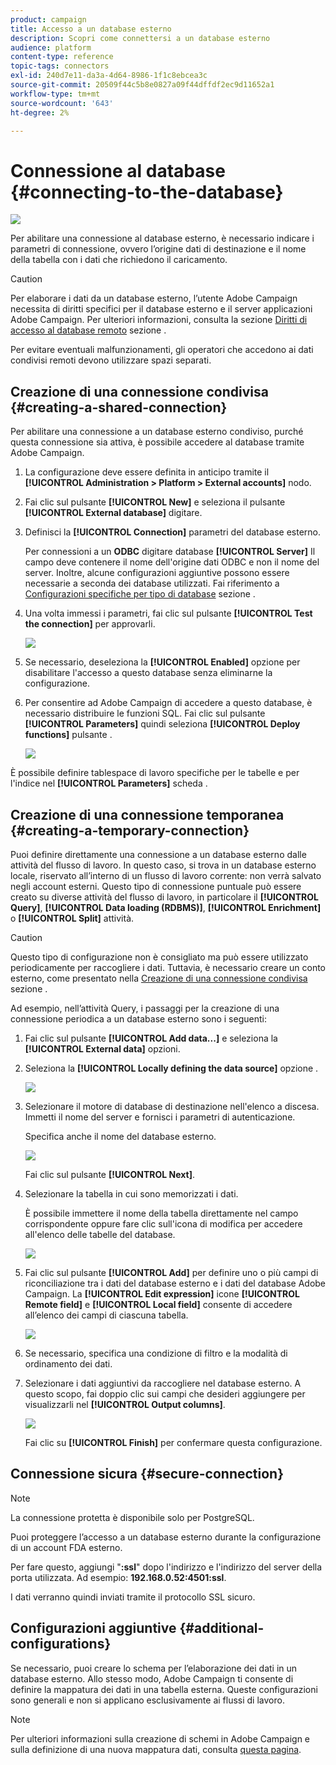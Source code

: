 ```yaml
---
product: campaign
title: Accesso a un database esterno
description: Scopri come connettersi a un database esterno
audience: platform
content-type: reference
topic-tags: connectors
exl-id: 240d7e11-da3a-4d64-8986-1f1c8ebcea3c
source-git-commit: 20509f44c5b8e0827a09f44dffdf2ec9d11652a1
workflow-type: tm+mt
source-wordcount: '643'
ht-degree: 2%

---
```


# Connessione al database {#connecting-to-the-database}

![](../../assets/v7-only.svg)

Per abilitare una connessione al database esterno, è necessario indicare i parametri di connessione, ovvero l’origine dati di destinazione e il nome della tabella con i dati che richiedono il caricamento.

>[!CAUTION]
>
>Per elaborare i dati da un database esterno, l’utente Adobe Campaign necessita di diritti specifici per il database esterno e il server applicazioni Adobe Campaign. Per ulteriori informazioni, consulta la sezione [Diritti di accesso al database remoto](../../installation/using/remote-database-access-rights.md) sezione .
>
>Per evitare eventuali malfunzionamenti, gli operatori che accedono ai dati condivisi remoti devono utilizzare spazi separati.

## Creazione di una connessione condivisa {#creating-a-shared-connection}

Per abilitare una connessione a un database esterno condiviso, purché questa connessione sia attiva, è possibile accedere al database tramite Adobe Campaign.

1. La configurazione deve essere definita in anticipo tramite il **[!UICONTROL Administration > Platform > External accounts]** nodo.
1. Fai clic sul pulsante **[!UICONTROL New]** e seleziona il pulsante **[!UICONTROL External database]** digitare.
1. Definisci la **[!UICONTROL Connection]** parametri del database esterno.

   Per connessioni a un **ODBC** digitare database **[!UICONTROL Server]** Il campo deve contenere il nome dell&#39;origine dati ODBC e non il nome del server. Inoltre, alcune configurazioni aggiuntive possono essere necessarie a seconda dei database utilizzati. Fai riferimento a [Configurazioni specifiche per tipo di database](../../installation/using/configure-fda.md) sezione .

1. Una volta immessi i parametri, fai clic sul pulsante **[!UICONTROL Test the connection]** per approvarli.

   ![](assets/wf-external-account-create.png)

1. Se necessario, deseleziona la **[!UICONTROL Enabled]** opzione per disabilitare l&#39;accesso a questo database senza eliminarne la configurazione.
1. Per consentire ad Adobe Campaign di accedere a questo database, è necessario distribuire le funzioni SQL. Fai clic sul pulsante **[!UICONTROL Parameters]** quindi seleziona **[!UICONTROL Deploy functions]** pulsante .

   ![](assets/wf-external-account-functions.png)

È possibile definire tablespace di lavoro specifiche per le tabelle e per l&#39;indice nel **[!UICONTROL Parameters]** scheda .

## Creazione di una connessione temporanea {#creating-a-temporary-connection}

Puoi definire direttamente una connessione a un database esterno dalle attività del flusso di lavoro. In questo caso, si trova in un database esterno locale, riservato all’interno di un flusso di lavoro corrente: non verrà salvato negli account esterni. Questo tipo di connessione puntuale può essere creato su diverse attività del flusso di lavoro, in particolare il **[!UICONTROL Query]**, **[!UICONTROL Data loading (RDBMS)]**, **[!UICONTROL Enrichment]** o **[!UICONTROL Split]** attività.

>[!CAUTION]
>
>Questo tipo di configurazione non è consigliato ma può essere utilizzato periodicamente per raccogliere i dati. Tuttavia, è necessario creare un conto esterno, come presentato nella [Creazione di una connessione condivisa](#creating-a-shared-connection) sezione .

Ad esempio, nell’attività Query, i passaggi per la creazione di una connessione periodica a un database esterno sono i seguenti:

1. Fai clic sul pulsante **[!UICONTROL Add data...]** e seleziona la **[!UICONTROL External data]** opzioni.
1. Seleziona la **[!UICONTROL Locally defining the data source]** opzione .

   ![](assets/wf_add_data_local_external_data.png)

1. Selezionare il motore di database di destinazione nell&#39;elenco a discesa. Immetti il nome del server e fornisci i parametri di autenticazione.

   Specifica anche il nome del database esterno.

   ![](assets/wf_add_data_local_external_data_param.png)

   Fai clic sul pulsante **[!UICONTROL Next]**.

1. Selezionare la tabella in cui sono memorizzati i dati.

   È possibile immettere il nome della tabella direttamente nel campo corrispondente oppure fare clic sull&#39;icona di modifica per accedere all&#39;elenco delle tabelle del database.

   ![](assets/wf_add_data_local_external_data_select_table.png)

1. Fai clic sul pulsante **[!UICONTROL Add]** per definire uno o più campi di riconciliazione tra i dati del database esterno e i dati del database Adobe Campaign. La **[!UICONTROL Edit expression]** icone **[!UICONTROL Remote field]** e **[!UICONTROL Local field]** consente di accedere all’elenco dei campi di ciascuna tabella.

   ![](assets/wf_add_data_local_external_data_join.png)

1. Se necessario, specifica una condizione di filtro e la modalità di ordinamento dei dati.
1. Selezionare i dati aggiuntivi da raccogliere nel database esterno. A questo scopo, fai doppio clic sui campi che desideri aggiungere per visualizzarli nel **[!UICONTROL Output columns]**.

   ![](assets/wf_add_data_local_external_data_select.png)

   Fai clic su **[!UICONTROL Finish]** per confermare questa configurazione.

## Connessione sicura {#secure-connection}

>[!NOTE]
>
>La connessione protetta è disponibile solo per PostgreSQL.

Puoi proteggere l’accesso a un database esterno durante la configurazione di un account FDA esterno.

Per fare questo, aggiungi &quot;**:ssl**&quot; dopo l&#39;indirizzo e l&#39;indirizzo del server della porta utilizzata. Ad esempio: **192.168.0.52:4501:ssl**.

I dati verranno quindi inviati tramite il protocollo SSL sicuro.

## Configurazioni aggiuntive {#additional-configurations}

Se necessario, puoi creare lo schema per l’elaborazione dei dati in un database esterno. Allo stesso modo, Adobe Campaign ti consente di definire la mappatura dei dati in una tabella esterna. Queste configurazioni sono generali e non si applicano esclusivamente ai flussi di lavoro.

>[!NOTE]
>
>Per ulteriori informazioni sulla creazione di schemi in Adobe Campaign e sulla definizione di una nuova mappatura dati, consulta [questa pagina](../../configuration/using/about-schema-edition.md).
